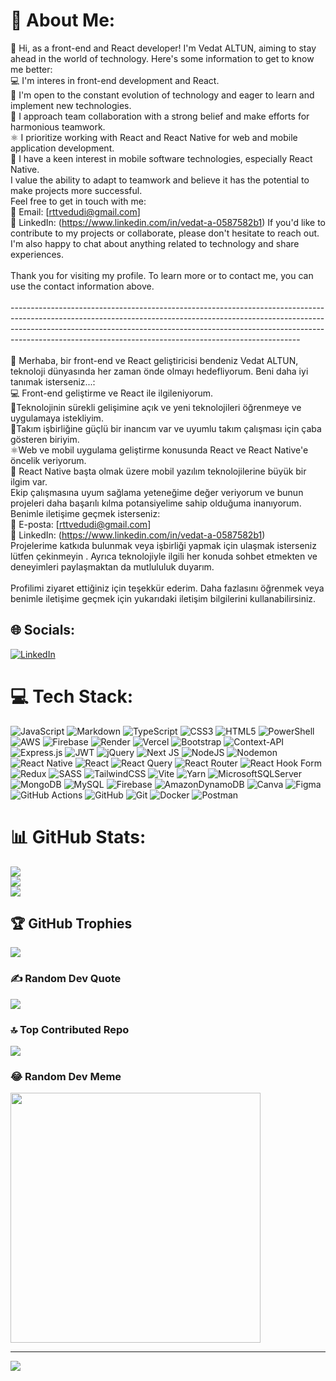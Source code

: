 # 💫 About Me:
👋 Hi, as a front-end and React developer! I'm Vedat ALTUN, aiming to stay ahead in the world of technology. Here's some information to get to know me better:<br>💻 I'm interes in front-end development and React. <br>🚀 I'm open to the constant evolution of technology and eager to learn and implement new technologies. <br>🤝 I approach team collaboration with a strong belief and make efforts for harmonious teamwork.<br>⚛️ I prioritize working with React and React Native for web and mobile application development. <br>📱 I have a keen interest in mobile software technologies, especially React Native.<br>I value the ability to adapt to teamwork and believe it has the potential to make projects more successful.<br>Feel free to get in touch with me:<br>📧 Email: [rttvedudi@gmail.com] <br>💼 LinkedIn: (https://www.linkedin.com/in/vedat-a-0587582b1) If you'd like to contribute to my projects or collaborate, please don't hesitate to reach out. I'm also happy to chat about anything related to technology and share experiences.<br><br>Thank you for visiting my profile. To learn more or to contact me, you can use the contact information above.<br><br>------------------------------------------------------------------------------------------------------------------------------------------------------------------------------------------------------------------------------------------------------------------------------------------------------------------<br><br>👋 Merhaba, bir front-end ve React geliştiricisi  bendeniz Vedat ALTUN, teknoloji dünyasında her zaman önde olmayı hedefliyorum. Beni daha iyi tanımak isterseniz...:<br>💻 Front-end geliştirme ve React ile ilgileniyorum. <br>🚀Teknolojinin sürekli gelişimine açık ve yeni teknolojileri öğrenmeye ve uygulamaya istekliyim. <br>🤝Takım işbirliğine güçlü bir inancım var ve uyumlu takım çalışması için çaba gösteren biriyim.<br>⚛️Web ve mobil uygulama geliştirme konusunda React ve React Native'e öncelik veriyorum. <br>📱 React Native başta olmak üzere mobil yazılım teknolojilerine büyük bir ilgim var.<br>Ekip çalışmasına uyum sağlama yeteneğime değer veriyorum ve bunun projeleri daha başarılı kılma potansiyelime sahip olduğuma inanıyorum.<br>Benimle iletişime geçmek isterseniz:<br>📧 E-posta: [rttvedudi@gmail.com] <br>💼 LinkedIn: (https://www.linkedin.com/in/vedat-a-0587582b1) <br>Projelerime katkıda bulunmak veya işbirliği yapmak için ulaşmak isterseniz lütfen çekinmeyin . Ayrıca teknolojiyle ilgili her konuda sohbet etmekten ve deneyimleri paylaşmaktan da mutlululuk duyarım.<br><br>Profilimi ziyaret ettiğiniz için teşekkür ederim. Daha fazlasını öğrenmek veya benimle iletişime geçmek için yukarıdaki iletişim bilgilerini kullanabilirsiniz.


## 🌐 Socials:
[![LinkedIn](https://img.shields.io/badge/LinkedIn-%230077B5.svg?logo=linkedin&logoColor=white)](https://linkedin.com/in/https://www.linkedin.com/in/vedat-a-0587582b1/) 

# 💻 Tech Stack:
![JavaScript](https://img.shields.io/badge/javascript-%23323330.svg?style=for-the-badge&logo=javascript&logoColor=%23F7DF1E) ![Markdown](https://img.shields.io/badge/markdown-%23000000.svg?style=for-the-badge&logo=markdown&logoColor=white) ![TypeScript](https://img.shields.io/badge/typescript-%23007ACC.svg?style=for-the-badge&logo=typescript&logoColor=white) ![CSS3](https://img.shields.io/badge/css3-%231572B6.svg?style=for-the-badge&logo=css3&logoColor=white) ![HTML5](https://img.shields.io/badge/html5-%23E34F26.svg?style=for-the-badge&logo=html5&logoColor=white) ![PowerShell](https://img.shields.io/badge/PowerShell-%235391FE.svg?style=for-the-badge&logo=powershell&logoColor=white) ![AWS](https://img.shields.io/badge/AWS-%23FF9900.svg?style=for-the-badge&logo=amazon-aws&logoColor=white) ![Firebase](https://img.shields.io/badge/firebase-%23039BE5.svg?style=for-the-badge&logo=firebase) ![Render](https://img.shields.io/badge/Render-%46E3B7.svg?style=for-the-badge&logo=render&logoColor=white) ![Vercel](https://img.shields.io/badge/vercel-%23000000.svg?style=for-the-badge&logo=vercel&logoColor=white) ![Bootstrap](https://img.shields.io/badge/bootstrap-%238511FA.svg?style=for-the-badge&logo=bootstrap&logoColor=white) ![Context-API](https://img.shields.io/badge/Context--Api-000000?style=for-the-badge&logo=react) ![Express.js](https://img.shields.io/badge/express.js-%23404d59.svg?style=for-the-badge&logo=express&logoColor=%2361DAFB) ![JWT](https://img.shields.io/badge/JWT-black?style=for-the-badge&logo=JSON%20web%20tokens) ![jQuery](https://img.shields.io/badge/jquery-%230769AD.svg?style=for-the-badge&logo=jquery&logoColor=white) ![Next JS](https://img.shields.io/badge/Next-black?style=for-the-badge&logo=next.js&logoColor=white) ![NodeJS](https://img.shields.io/badge/node.js-6DA55F?style=for-the-badge&logo=node.js&logoColor=white) ![Nodemon](https://img.shields.io/badge/NODEMON-%23323330.svg?style=for-the-badge&logo=nodemon&logoColor=%BBDEAD) ![React Native](https://img.shields.io/badge/react_native-%2320232a.svg?style=for-the-badge&logo=react&logoColor=%2361DAFB) ![React](https://img.shields.io/badge/react-%2320232a.svg?style=for-the-badge&logo=react&logoColor=%2361DAFB) ![React Query](https://img.shields.io/badge/-React%20Query-FF4154?style=for-the-badge&logo=react%20query&logoColor=white) ![React Router](https://img.shields.io/badge/React_Router-CA4245?style=for-the-badge&logo=react-router&logoColor=white) ![React Hook Form](https://img.shields.io/badge/React%20Hook%20Form-%23EC5990.svg?style=for-the-badge&logo=reacthookform&logoColor=white) ![Redux](https://img.shields.io/badge/redux-%23593d88.svg?style=for-the-badge&logo=redux&logoColor=white) ![SASS](https://img.shields.io/badge/SASS-hotpink.svg?style=for-the-badge&logo=SASS&logoColor=white) ![TailwindCSS](https://img.shields.io/badge/tailwindcss-%2338B2AC.svg?style=for-the-badge&logo=tailwind-css&logoColor=white) ![Vite](https://img.shields.io/badge/vite-%23646CFF.svg?style=for-the-badge&logo=vite&logoColor=white) ![Yarn](https://img.shields.io/badge/yarn-%232C8EBB.svg?style=for-the-badge&logo=yarn&logoColor=white) ![MicrosoftSQLServer](https://img.shields.io/badge/Microsoft%20SQL%20Server-CC2927?style=for-the-badge&logo=microsoft%20sql%20server&logoColor=white) ![MongoDB](https://img.shields.io/badge/MongoDB-%234ea94b.svg?style=for-the-badge&logo=mongodb&logoColor=white) ![MySQL](https://img.shields.io/badge/mysql-4479A1.svg?style=for-the-badge&logo=mysql&logoColor=white) ![Firebase](https://img.shields.io/badge/firebase-a08021?style=for-the-badge&logo=firebase&logoColor=ffcd34) ![AmazonDynamoDB](https://img.shields.io/badge/Amazon%20DynamoDB-4053D6?style=for-the-badge&logo=Amazon%20DynamoDB&logoColor=white) ![Canva](https://img.shields.io/badge/Canva-%2300C4CC.svg?style=for-the-badge&logo=Canva&logoColor=white) ![Figma](https://img.shields.io/badge/figma-%23F24E1E.svg?style=for-the-badge&logo=figma&logoColor=white) ![GitHub Actions](https://img.shields.io/badge/github%20actions-%232671E5.svg?style=for-the-badge&logo=githubactions&logoColor=white) ![GitHub](https://img.shields.io/badge/github-%23121011.svg?style=for-the-badge&logo=github&logoColor=white) ![Git](https://img.shields.io/badge/git-%23F05033.svg?style=for-the-badge&logo=git&logoColor=white) ![Docker](https://img.shields.io/badge/docker-%230db7ed.svg?style=for-the-badge&logo=docker&logoColor=white) ![Postman](https://img.shields.io/badge/Postman-FF6C37?style=for-the-badge&logo=postman&logoColor=white)
# 📊 GitHub Stats:
![](https://github-readme-stats.vercel.app/api?username=vedudi&theme=dark&hide_border=false&include_all_commits=true&count_private=true)<br/>
![](https://github-readme-streak-stats.herokuapp.com/?user=vedudi&theme=dark&hide_border=false)<br/>
![](https://github-readme-stats.vercel.app/api/top-langs/?username=vedudi&theme=dark&hide_border=false&include_all_commits=true&count_private=true&layout=compact)

## 🏆 GitHub Trophies
![](https://github-profile-trophy.vercel.app/?username=vedudi&theme=radical&no-frame=false&no-bg=false&margin-w=4)

### ✍️ Random Dev Quote
![](https://quotes-github-readme.vercel.app/api?type=horizontal&theme=radical)

### 🔝 Top Contributed Repo
![](https://github-contributor-stats.vercel.app/api?username=vedudi&limit=5&theme=radical&combine_all_yearly_contributions=true)

### 😂 Random Dev Meme
<img src='https://memer-new.vercel.app/' style="height: 400px;"/>

---
[![](https://visitcount.itsvg.in/api?id=vedudi&icon=4&color=1)](https://visitcount.itsvg.in)

<!-- Proudly created with GPRM ( https://gprm.itsvg.in ) -->
